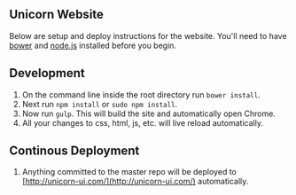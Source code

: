 ## Unicorn Website
Below are setup and deploy instructions for the website. You'll need to have [bower](http://bower.io/) and [node.js](http://nodejs.org/) installed before you begin.

## Development
1. On the command line inside the root directory run ```bower install```.
2. Next run ```npm install``` or ```sudo npm install```.
3. Now run ```gulp```. This will build the site and automatically open Chrome.
4. All your changes to css, html, js, etc. will live reload automatically.

## Continous Deployment
1. Anything committed to the master repo will be deployed to [http://unicorn-ui.com/](http://unicorn-ui.com/) automatically.